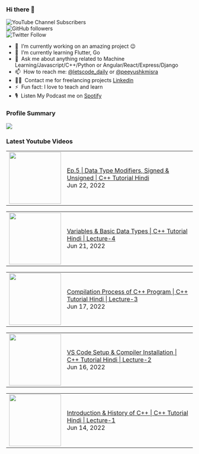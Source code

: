### Hi there 👋

![YouTube Channel Subscribers](https://img.shields.io/youtube/channel/subscribers/UCgmk1KXmrHXt_DO0kScyVmQ?style=social)  
![GitHub followers](https://img.shields.io/github/followers/misrapk?style=social)  
![Twitter Follow](https://img.shields.io/twitter/follow/peeyushkmisra?style=social)

- 🔭 &nbsp;I’m currently working on an amazing project :wink:
- 🌱 &nbsp;I’m currently learning Flutter, Go
- 💬 &nbsp;Ask me about anything related to Machine Learning/Javascript/C++/Python or Angular/React/Express/Django
- 📫 &nbsp;How to reach me: [@letscode_daily](https://www.instagram.com/letscode_daily/) or [@peeyushkmisra](https://www.instagram.com/peeyushkmisra/)
- 👨‍💻 &nbsp;Contact me for freelancing projects [Linkedin](https://www.linkedin.com/in/peeyushkmisra/)
- ⚡ &nbsp;Fun fact: I love to teach and learn
- 🎙 &nbsp;Listen My Podcast me on [Spotify](https://open.spotify.com/show/5HlTHA4yxnj56N1klajpQc)

### Profile Summary

![](https://github-profile-summary-cards.vercel.app/api/cards/profile-details?username=misrapk&theme=dracula)

### Latest Youtube Videos

<!-- YOUTUBE:START --><table><tr><td><a href="https://www.youtube.com/watch?v=I1zUjnbN7kg"><img width="140px" src="https://i.ytimg.com/vi/I1zUjnbN7kg/mqdefault.jpg"></a></td>
<td><a href="https://www.youtube.com/watch?v=I1zUjnbN7kg">Ep.5 | Data Type Modifiers,  Signed &amp; Unsigned | C++ Tutorial Hindi</a><br/>Jun 22, 2022</td></tr></table>
<table><tr><td><a href="https://www.youtube.com/watch?v=jmtUtgCkPos"><img width="140px" src="https://i.ytimg.com/vi/jmtUtgCkPos/mqdefault.jpg"></a></td>
<td><a href="https://www.youtube.com/watch?v=jmtUtgCkPos">Variables &amp; Basic Data Types | C++ Tutorial Hindi | Lecture-4</a><br/>Jun 21, 2022</td></tr></table>
<table><tr><td><a href="https://www.youtube.com/watch?v=QBbnpph46dE"><img width="140px" src="https://i.ytimg.com/vi/QBbnpph46dE/mqdefault.jpg"></a></td>
<td><a href="https://www.youtube.com/watch?v=QBbnpph46dE">Compilation Process of C++ Program | C++ Tutorial Hindi | Lecture-3</a><br/>Jun 17, 2022</td></tr></table>
<table><tr><td><a href="https://www.youtube.com/watch?v=eS5-1HdW_MA"><img width="140px" src="https://i.ytimg.com/vi/eS5-1HdW_MA/mqdefault.jpg"></a></td>
<td><a href="https://www.youtube.com/watch?v=eS5-1HdW_MA">VS Code Setup &amp; Compiler Installation | C++ Tutorial Hindi | Lecture-2</a><br/>Jun 16, 2022</td></tr></table>
<table><tr><td><a href="https://www.youtube.com/watch?v=UWjdTY6ii0Y"><img width="140px" src="https://i.ytimg.com/vi/UWjdTY6ii0Y/mqdefault.jpg"></a></td>
<td><a href="https://www.youtube.com/watch?v=UWjdTY6ii0Y">Introduction &amp; History of C++ | C++ Tutorial Hindi | Lecture-1</a><br/>Jun 14, 2022</td></tr></table>
<!-- YOUTUBE:END -->
